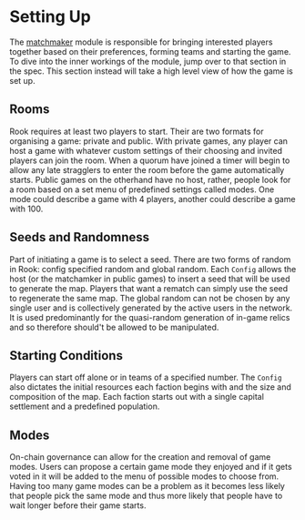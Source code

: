 # Setting Up

The [matchmaker](../spec/matchmaker/01_concepts.md) module is responsible for bringing interested players together based on their preferences, forming teams and starting the game. To dive into the inner workings of the module, jump over to that section in the spec. This section instead will take a high level view of how the game is set up.

## Rooms

Rook requires at least two players to start. Their are two formats for organising a game: private and public. With private games, any player can host a game with whatever custom settings of their choosing and invited players can join the room. When a quorum have joined a timer will begin to allow any late stragglers to enter the room before the game automatically starts. Public games on the otherhand have no host, rather, people look for a room based on a set menu of predefined settings called modes. One mode could describe a game with 4 players, another could describe a game with 100.

## Seeds and Randomness

Part of initiating a game is to select a seed. There are two forms of random in Rook: config specified random and global random. Each `Config` allows the host (or the matchamker in public games) to insert a seed that will be used to generate the map. Players that want a rematch can simply use the seed to regenerate the same map. The global random can not be chosen by any single user and is collectively generated by the active users in the network. It is used predominantly for the quasi-random generation of in-game relics and so therefore should't be allowed to be manipulated.

## Starting Conditions

Players can start off alone or in teams of a specified number. The `Config` also dictates the initial resources each faction begins with and the size and composition of the map. Each faction starts out with a single capital settlement and a predefined population.

## Modes

On-chain governance can allow for the creation and removal of game modes. Users can propose a certain game mode they enjoyed and if it gets voted in it will be added to the menu of possible modes to choose from. Having too many game modes can be a problem as it becomes less likely that people pick the same mode and thus more likely that people have to wait longer before their game starts.
